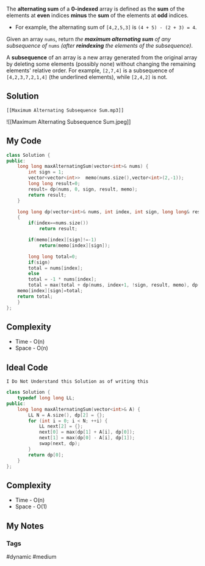 The **alternating sum** of a **0-indexed** array is defined as the **sum** of the elements at **even** indices **minus** the **sum** of the elements at **odd** indices.

-   For example, the alternating sum of `[4,2,5,3]` is `(4 + 5) - (2 + 3) = 4`.

Given an array `nums`, return _the **maximum alternating sum** of any subsequence of_ `nums` _(after **reindexing** the elements of the subsequence)_.

A **subsequence** of an array is a new array generated from the original array by deleting some elements (possibly none) without changing the remaining elements' relative order. For example, `[2,7,4]` is a subsequence of `[4,2,3,7,2,1,4]` (the underlined elements), while `[2,4,2]` is not.

## Solution
```audio-player
[[Maximum Alternating Subsequence Sum.mp3]]
```
![[Maximum Alternating Subsequence Sum.jpeg]]

## My Code

```cpp
class Solution {
public:
    long long maxAlternatingSum(vector<int>& nums) {
        int sign = 1;
        vector<vector<int>>  memo(nums.size(),vector<int>(2,-1));
        long long result=0;
        result= dp(nums, 0, sign, result, memo);
        return result;
    }

    long long dp(vector<int>& nums, int index, int sign, long long& result, vector<vector<int>>&  memo)
    {
        if(index==nums.size())
            return result;

        if(memo[index][sign]!=-1)
            return(memo[index][sign]);

        long long total=0;
        if(sign)
        total = nums[index];
        else
        total = -1 * nums[index];
        total = max(total + dp(nums, index+1, !sign, result, memo), dp(nums,index+1,sign,result, memo));
    memo[index][sign]=total;
    return total;
    }
};
```

## Complexity
- Time - O(n)
- Space - O(n)


## Ideal Code
`I Do Not Understand this Solution as of writing this`

```cpp
class Solution {
    typedef long long LL;
public:
    long long maxAlternatingSum(vector<int>& A) {
        LL N = A.size(), dp[2] = {};
        for (int i = 0; i < N; ++i) {
            LL next[2] = {};
            next[0] = max(dp[1] + A[i], dp[0]);
            next[1] = max(dp[0] - A[i], dp[1]);
            swap(next, dp);
        }
        return dp[0];
    }
};
```

## Complexity
- Time - O(n)
- Space - O(1)


## My Notes


### Tags
#dynamic #medium 